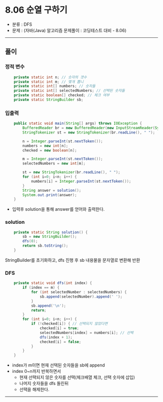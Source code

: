 # 8.06 순열 구하기
- 분류 : DFS
- 문제 : (자바(Java) 알고리즘 문제풀이 : 코딩테스트 대비 - 8.06)

---

## 풀이

### 정적 변수
```java
    private static int n; // 숫자의 갯수
    private static int m; // 몇개 뽑니
    private static int[] numbers; // 숫자들
    private static int[] selectedNumbers; // 선택된 숫자들
    private static boolean[] checked; // 체크 여부
    private static StringBuilder sb;
```

### 입출력
```java
    public static void main(String[] args) throws IOException {
        BufferedReader br = new BufferedReader(new InputStreamReader(System.in));
        StringTokenizer st = new StringTokenizer(br.readLine(), " ");

        n = Integer.parseInt(st.nextToken());
        numbers = new int[n];
        checked = new boolean[n];

        m = Integer.parseInt(st.nextToken());
        selectedNumbers = new int[m];

        st = new StringTokenizer(br.readLine(), " ");
        for (int i=0; i<n; i++) {
            numbers[i] = Integer.parseInt(st.nextToken());
        }
        String answer = solution();
        System.out.print(answer);
    }
```
- 입력후 solution을 통해 answer를 얻어와 출력한다.

### solution
```java
    private static String solution() {
        sb = new StringBuilder();
        dfs(0);
        return sb.toString();
    }
```
StringBuilder를 초기화하고, dfs 진행 후 sb 내용물을 문자열로 변환해 반환

### DFS
```java
    private static void dfs(int index) {
        if (index == m) {
            for (int selectedNumber : selectedNumbers) {
                sb.append(selectedNumber).append(' ');
            }
            sb.append('\n');
            return;
        }
        for (int i=0; i<n; i++) {
            if (!checked[i]) { // 선택되지 않았다면
                checked[i] = true;
                selectedNumbers[index] = numbers[i]; // 선택
                dfs(index + 1);
                checked[i] = false;
            }
        }
    }
```
- index가 m이면 현재 선택된 숫자들을 sb에 append
- index 0~n까지 반복하면서
  - 현재 선택되지 않은 숫자를 선택(체크배열 체크, 선택 숫자에 삽입)
  - 나머지 숫자들을 dfs 돌린뒤
  - 선택을 해제한다.

---
